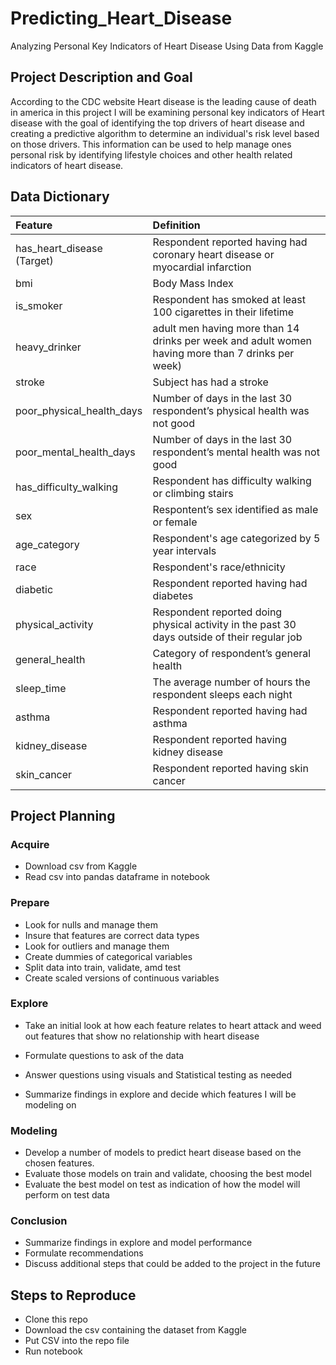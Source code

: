 # Predicting_Heart_Disease
Analyzing Personal Key Indicators of Heart Disease Using Data from Kaggle

## Project Description and Goal

According to the CDC website Heart disease is the leading cause of death in america in this project I will be examining personal key indicators of Heart disease with the goal of identifying the top drivers of heart disease and creating a predictive algorithm to determine an individual's risk level based on those drivers. This information can be used to help manage ones personal risk by identifying lifestyle choices and other health related indicators of heart disease. 

## Data Dictionary
| Feature | Definition |
|:--------|:-----------|
| has_heart_disease (Target) | Respondent reported having had coronary heart disease or myocardial infarction |
| bmi | Body Mass Index |
| is_smoker | Respondent has smoked at least 100 cigarettes in their lifetime |
| heavy_drinker | adult men having more than 14 drinks per week and adult women having more than 7 drinks per week) |
| stroke | Subject has had a stroke |
| poor_physical_health_days | Number of days in the last 30 respondent’s physical health was not good | 
| poor_mental_health_days | Number of days in the last 30 respondent’s mental health was not good |
| has_difficulty_walking | Respondent has difficulty walking or climbing stairs |
| sex | Respontent’s sex identified as male or female |
| age_category | Respondent's age categorized by 5 year intervals |
| race | Respondent's race/ethnicity |
| diabetic | Respondent reported having had diabetes |
| physical_activity | Respondent reported doing physical activity in the past 30 days outside of their regular job | 
| general_health | Category of respondent’s general health |
| sleep_time | The average number of hours the respondent sleeps each night |
| asthma | Respondent reported having had asthma |
| kidney_disease | Respondent reported having kidney disease |
| skin_cancer | Respondent reported having skin cancer | 

## Project Planning

### Acquire

* Download csv from Kaggle
* Read csv into pandas dataframe in notebook

### Prepare

* Look for nulls and manage them
* Insure that features are correct data types
* Look for outliers and manage them
* Create dummies of categorical variables 
* Split data into train, validate, amd test
* Create scaled versions of continuous variables

### Explore

* Take an initial look at how each feature relates to heart attack and weed out features that show no relationship with heart disease 

* Formulate questions to ask of the data
* Answer questions using visuals and Statistical testing as needed
* Summarize findings in explore and decide which features I will be modeling on

### Modeling

* Develop a number of models to predict heart disease based on the chosen features.
* Evaluate those models on train and validate, choosing the best model 
* Evaluate the best model on test as indication of how the model will perform on test data

### Conclusion

* Summarize findings in explore and model performance
* Formulate recommendations
* Discuss additional steps that could be added to the project in the future

## Steps to Reproduce

* Clone this repo
* Download the csv containing the dataset from Kaggle
* Put CSV into the repo file
* Run notebook
